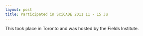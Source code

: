 ```yaml
---
layout: post
title: Participated in SciCADE 2011 11 - 15 Ju
---
```


This took place in Toronto and was hosted by the Fields Institute.
